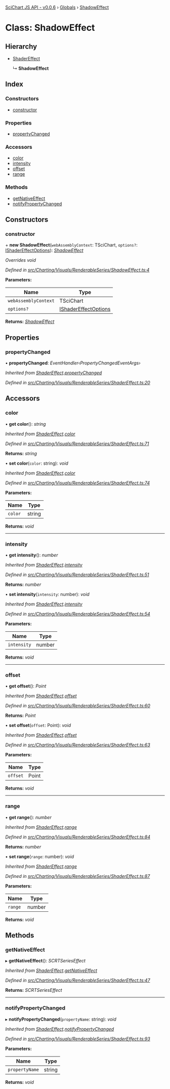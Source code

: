 [SciChart JS API - v0.0.6](../README.md) › [Globals](../globals.md) › [ShadowEffect](shadoweffect.md)

# Class: ShadowEffect

## Hierarchy

* [ShaderEffect](shadereffect.md)

  ↳ **ShadowEffect**

## Index

### Constructors

* [constructor](shadoweffect.md#constructor)

### Properties

* [propertyChanged](shadoweffect.md#propertychanged)

### Accessors

* [color](shadoweffect.md#color)
* [intensity](shadoweffect.md#intensity)
* [offset](shadoweffect.md#offset)
* [range](shadoweffect.md#range)

### Methods

* [getNativeEffect](shadoweffect.md#getnativeeffect)
* [notifyPropertyChanged](shadoweffect.md#notifypropertychanged)

## Constructors

###  constructor

\+ **new ShadowEffect**(`webAssemblyContext`: TSciChart, `options?`: [IShaderEffectOptions](../interfaces/ishadereffectoptions.md)): *[ShadowEffect](shadoweffect.md)*

*Overrides void*

*Defined in [src/Charting/Visuals/RenderableSeries/ShadowEffect.ts:4](https://github.com/ABTSoftware/SciChart.Dev/blob/f6fba97af2/Web/src/SciChart/src/Charting/Visuals/RenderableSeries/ShadowEffect.ts#L4)*

**Parameters:**

Name | Type |
------ | ------ |
`webAssemblyContext` | TSciChart |
`options?` | [IShaderEffectOptions](../interfaces/ishadereffectoptions.md) |

**Returns:** *[ShadowEffect](shadoweffect.md)*

## Properties

###  propertyChanged

• **propertyChanged**: *EventHandler‹PropertyChangedEventArgs›*

*Inherited from [ShaderEffect](shadereffect.md).[propertyChanged](shadereffect.md#propertychanged)*

*Defined in [src/Charting/Visuals/RenderableSeries/ShaderEffect.ts:20](https://github.com/ABTSoftware/SciChart.Dev/blob/f6fba97af2/Web/src/SciChart/src/Charting/Visuals/RenderableSeries/ShaderEffect.ts#L20)*

## Accessors

###  color

• **get color**(): *string*

*Inherited from [ShaderEffect](shadereffect.md).[color](shadereffect.md#color)*

*Defined in [src/Charting/Visuals/RenderableSeries/ShaderEffect.ts:71](https://github.com/ABTSoftware/SciChart.Dev/blob/f6fba97af2/Web/src/SciChart/src/Charting/Visuals/RenderableSeries/ShaderEffect.ts#L71)*

**Returns:** *string*

• **set color**(`color`: string): *void*

*Inherited from [ShaderEffect](shadereffect.md).[color](shadereffect.md#color)*

*Defined in [src/Charting/Visuals/RenderableSeries/ShaderEffect.ts:74](https://github.com/ABTSoftware/SciChart.Dev/blob/f6fba97af2/Web/src/SciChart/src/Charting/Visuals/RenderableSeries/ShaderEffect.ts#L74)*

**Parameters:**

Name | Type |
------ | ------ |
`color` | string |

**Returns:** *void*

___

###  intensity

• **get intensity**(): *number*

*Inherited from [ShaderEffect](shadereffect.md).[intensity](shadereffect.md#intensity)*

*Defined in [src/Charting/Visuals/RenderableSeries/ShaderEffect.ts:51](https://github.com/ABTSoftware/SciChart.Dev/blob/f6fba97af2/Web/src/SciChart/src/Charting/Visuals/RenderableSeries/ShaderEffect.ts#L51)*

**Returns:** *number*

• **set intensity**(`intensity`: number): *void*

*Inherited from [ShaderEffect](shadereffect.md).[intensity](shadereffect.md#intensity)*

*Defined in [src/Charting/Visuals/RenderableSeries/ShaderEffect.ts:54](https://github.com/ABTSoftware/SciChart.Dev/blob/f6fba97af2/Web/src/SciChart/src/Charting/Visuals/RenderableSeries/ShaderEffect.ts#L54)*

**Parameters:**

Name | Type |
------ | ------ |
`intensity` | number |

**Returns:** *void*

___

###  offset

• **get offset**(): *Point*

*Inherited from [ShaderEffect](shadereffect.md).[offset](shadereffect.md#offset)*

*Defined in [src/Charting/Visuals/RenderableSeries/ShaderEffect.ts:60](https://github.com/ABTSoftware/SciChart.Dev/blob/f6fba97af2/Web/src/SciChart/src/Charting/Visuals/RenderableSeries/ShaderEffect.ts#L60)*

**Returns:** *Point*

• **set offset**(`offset`: Point): *void*

*Inherited from [ShaderEffect](shadereffect.md).[offset](shadereffect.md#offset)*

*Defined in [src/Charting/Visuals/RenderableSeries/ShaderEffect.ts:63](https://github.com/ABTSoftware/SciChart.Dev/blob/f6fba97af2/Web/src/SciChart/src/Charting/Visuals/RenderableSeries/ShaderEffect.ts#L63)*

**Parameters:**

Name | Type |
------ | ------ |
`offset` | Point |

**Returns:** *void*

___

###  range

• **get range**(): *number*

*Inherited from [ShaderEffect](shadereffect.md).[range](shadereffect.md#range)*

*Defined in [src/Charting/Visuals/RenderableSeries/ShaderEffect.ts:84](https://github.com/ABTSoftware/SciChart.Dev/blob/f6fba97af2/Web/src/SciChart/src/Charting/Visuals/RenderableSeries/ShaderEffect.ts#L84)*

**Returns:** *number*

• **set range**(`range`: number): *void*

*Inherited from [ShaderEffect](shadereffect.md).[range](shadereffect.md#range)*

*Defined in [src/Charting/Visuals/RenderableSeries/ShaderEffect.ts:87](https://github.com/ABTSoftware/SciChart.Dev/blob/f6fba97af2/Web/src/SciChart/src/Charting/Visuals/RenderableSeries/ShaderEffect.ts#L87)*

**Parameters:**

Name | Type |
------ | ------ |
`range` | number |

**Returns:** *void*

## Methods

###  getNativeEffect

▸ **getNativeEffect**(): *SCRTSeriesEffect*

*Inherited from [ShaderEffect](shadereffect.md).[getNativeEffect](shadereffect.md#getnativeeffect)*

*Defined in [src/Charting/Visuals/RenderableSeries/ShaderEffect.ts:47](https://github.com/ABTSoftware/SciChart.Dev/blob/f6fba97af2/Web/src/SciChart/src/Charting/Visuals/RenderableSeries/ShaderEffect.ts#L47)*

**Returns:** *SCRTSeriesEffect*

___

###  notifyPropertyChanged

▸ **notifyPropertyChanged**(`propertyName`: string): *void*

*Inherited from [ShaderEffect](shadereffect.md).[notifyPropertyChanged](shadereffect.md#notifypropertychanged)*

*Defined in [src/Charting/Visuals/RenderableSeries/ShaderEffect.ts:93](https://github.com/ABTSoftware/SciChart.Dev/blob/f6fba97af2/Web/src/SciChart/src/Charting/Visuals/RenderableSeries/ShaderEffect.ts#L93)*

**Parameters:**

Name | Type |
------ | ------ |
`propertyName` | string |

**Returns:** *void*
